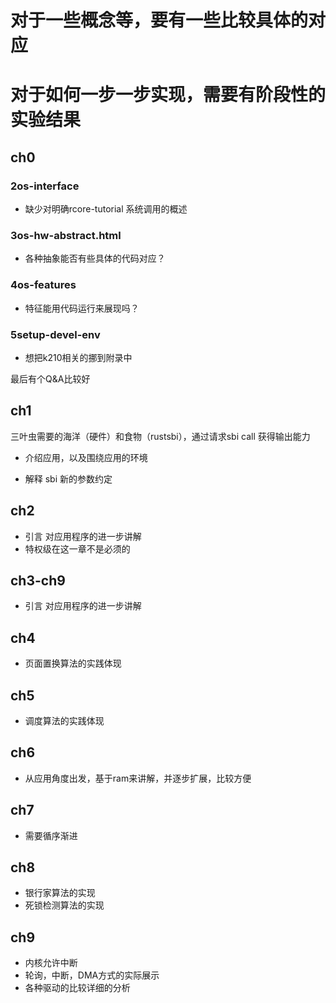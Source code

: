 # 对于一些概念等，要有一些比较具体的对应
# 对于如何一步一步实现，需要有阶段性的实验结果

## ch0
### 2os-interface
- 缺少对明确rcore-tutorial 系统调用的概述

### 3os-hw-abstract.html
- 各种抽象能否有些具体的代码对应？

### 4os-features
- 特征能用代码运行来展现吗？

### 5setup-devel-env
- 想把k210相关的挪到附录中

最后有个Q&A比较好


## ch1

三叶虫需要的海洋（硬件）和食物（rustsbi），通过请求sbi call 获得输出能力

- 介绍应用，以及围绕应用的环境

- 解释 sbi 新的参数约定

## ch2
- 引言 对应用程序的进一步讲解
- 特权级在这一章不是必须的

## ch3-ch9
- 引言 对应用程序的进一步讲解

## ch4
- 页面置换算法的实践体现

## ch5 
- 调度算法的实践体现

## ch6
-  从应用角度出发，基于ram来讲解，并逐步扩展，比较方便

## ch7
- 需要循序渐进

## ch8
- 银行家算法的实现
- 死锁检测算法的实现

## ch9 
- 内核允许中断
- 轮询，中断，DMA方式的实际展示
- 各种驱动的比较详细的分析